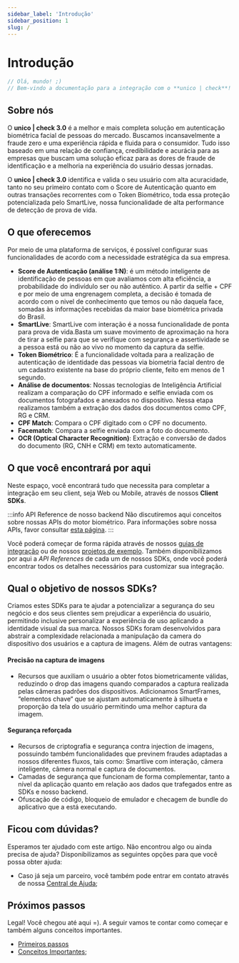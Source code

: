 ```yaml
---
sidebar_label: 'Introdução'
sidebar_position: 1
slug: /
---
```


# Introdução

```javascript
// Olá, mundo! ;)  
// Bem-vindo a documentação para a integração com o **unico | check**!
```

## Sobre nós

O **unico | check 3.0** é a melhor e mais completa solução em autenticação biométrica facial de pessoas do mercado. Buscamos incansavelmente a fraude zero e uma experiência rápida e fluida para o consumidor.
Tudo isso baseado em uma relação de confiança, credibilidade e acurácia para as empresas que buscam uma solução eficaz para as dores de fraude de identificação e a melhoria na experiência do usuário dessas jornadas.

O **unico | check 3.0** identifica e valida o seu usuário com alta acuracidade, tanto no seu primeiro contato com o Score de Autenticação quanto em outras transações recorrentes com o Token Biométrico, toda essa proteção potencializada pelo SmartLive, nossa funcionalidade de alta performance de detecção de prova de vida.

## O que oferecemos

Por meio de uma plataforma de serviços, é possível configurar suas funcionalidades de acordo com a necessidade estratégica da sua empresa.

- **Score de Autenticação (análise 1:N)**: é um método inteligente de identificação de pessoas em que avaliamos com alta eficiência, a probabilidade do indivídulo ser ou não autêntico. A partir da selfie + CPF e por meio de uma engrenagem completa, a decisão é tomada de acordo com o nivel de conhecimento que temos ou não daquela face, somadas às informações recebidas da maior base biométrica privada do Brasil.
- **SmartLive**: SmartLive com interação é a nossa funcionalidade de ponta para prova de vida.Basta um suave movimento de aproximação na hora de tirar a selfie para que se verifique com segurança e assertividade se a pessoa está ou não ao vivo no momento da captura da selfie.
- **Token Biométrico**: É a funcionalidade voltada para a realização de autenticação de identidade das pessoas via biometria facial dentro de um cadastro existente na base do próprio cliente, feito em menos de 1 segundo.
- **Análise de documentos**:  Nossas tecnologias de Inteligência Artificial realizam a comparação do CPF informado e selfie enviada com os documentos fotografados e anexados no dispositivo. Nessa etapa realizamos também a extração dos dados dos documentos como CPF, RG e CRM.
- **CPF Match**: Compara o CPF digitado com o CPF no documento.
- **Facematch**: Compara a selfie enviada com a foto do documento.
- **OCR (Optical Character Recognition)**: Extração e conversão de dados do documento (RG, CNH e CRM) em texto automaticamente.

## O que você encontrará por aqui

Neste espaço, você encontrará tudo que necessita para completar a integração em seu client, seja Web ou Mobile, através de nossos **Client SDKs**.

:::info API Reference de nosso backend
Não discutiremos aqui conceitos sobre nossas APIs do motor biométrico. Para informações sobre nossa APIs, favor consultar [esta página](https://www3.acesso.io/identity/services/v3/docs/).
:::

Você poderá começar de forma rápida através de nossos [guias de integração](primeiros-passos#escolha-um-de-nossos-sdks) ou de nossos [projetos de exemplo](recursos-adicionais/exemplos). Também disponibilizamos por aqui a *API References* de cada um de nossos SDKs, onde você poderá encontrar todos os detalhes necessários para customizar sua integração.

## Qual o objetivo de nossos SDKs?

Criamos estes SDKs para te ajudar a potencializar a segurança do seu negócio e dos seus clientes sem prejudicar a experiência do usuário, permitindo inclusive personalizar a experiência de uso aplicando a identidade visual da sua marca. Nossos SDKs foram desenvolvidos para abstrair a complexidade relacionada a manipulação da camera do dispositivo dos usuários e a captura de imagens. Além de outras vantagens:

#### Precisão na captura de imagens
- Recursos que auxiliam o usuário a obter fotos biometricamente válidas, reduzindo o drop das imagens quando comparados a captura realizada pelas câmeras padrões dos dispositivos. Adicionamos SmartFrames, “elementos chave“ que se ajustam automaticamente à silhueta e proporção da tela do usuário permitindo uma melhor captura da imagem.

#### Segurança reforçada
- Recursos de criptografia e segurança contra injection de imagens, possuindo também funcionalidades que previnem fraudes adaptadas a nossos diferentes fluxos, tais como: Smartlive com interação, câmera inteligente, câmera normal e captura de documentos. 
- Camadas de segurança que funcionam de forma complementar, tanto a nível da aplicação quanto em relação aos dados que trafegados entre as SDKs e nosso backend.
- Ofuscação de código, bloqueio de emulador e checagem de bundle do aplicativo que a está executando.

## Ficou com dúvidas?

Esperamos ter ajudado com este artigo. Não encontrou algo ou ainda precisa de ajuda? Disponibilizamos as seguintes opções para que você possa obter ajuda:

- Caso já seja um parceiro, você também pode entrar em contato através de nossa [Central de Ajuda](https://ajuda.unico.io/hc/pt-br/categories/360002344171);

## Próximos passos

Legal! Você chegou até aqui =). A seguir vamos te contar como começar e também alguns conceitos importantes.

- [Primeiros passos](primeiros-passos)
- [Conceitos Importantes](conceitos-importantes);











